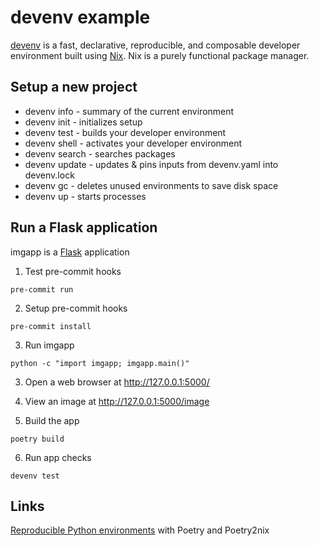 # devenv example

[devenv][100] is a fast, declarative, reproducible, and composable developer
environment built using [Nix][110]. Nix is a purely functional package manager.

[100]: https://github.com/cachix/devenv

[110]: https://github.com/NixOS/nix

## Setup a new project

- devenv info - summary of the current environment
- devenv init - initializes setup
- devenv test - builds your developer environment
- devenv shell - activates your developer environment
- devenv search <NAME> - searches packages
- devenv update - updates & pins inputs from devenv.yaml into devenv.lock
- devenv gc - deletes unused environments to save disk space
- devenv up - starts processes

## Run a Flask application

imgapp is a [Flask][200] application

[200]: https://github.com/pallets/flask

1. Test pre-commit hooks

```
pre-commit run
```

2. Setup pre-commit hooks

```
pre-commit install
```

3. Run imgapp

```
python -c "import imgapp; imgapp.main()"
```

3. Open a web browser at http://127.0.0.1:5000/

4. View an image at http://127.0.0.1:5000/image

5. Build the app

```
poetry build
```

6. Run app checks

```
devenv test
```

## Links

[Reproducible Python environments][1000] with Poetry and Poetry2nix

[1000]: https://www.tweag.io/blog/2020-08-12-poetry2nix/
